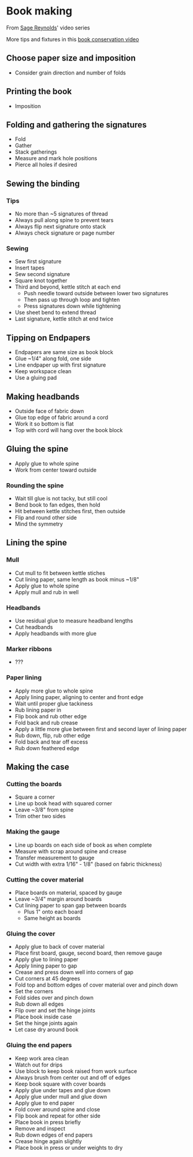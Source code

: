 # Book making

From [Sage Reynolds](https://www.youtube.com/watch?v=8gc9wnUCfIk&index=2&list=PLD7C33982F6FF2019)' video series

More tips and fixtures in this [book conservation video](https://www.youtube.com/watch?v=9V_pGZO8pL4)

## Choose paper size and imposition
 - Consider grain direction and number of folds

## Printing the book
 - Imposition

## Folding and gathering the signatures
 - Fold
 - Gather
 - Stack gatherings
 - Measure and mark hole positions
 - Pierce all holes if desired

## Sewing the binding
### Tips
 - No more than ~5 signatures of thread
 - Always pull along spine to prevent tears
 - Always flip next signature onto stack
 - Always check signature or page number

### Sewing
 - Sew first signature
 - Insert tapes
 - Sew second signature
 - Square knot together
 - Third and beyond, kettle stitch at each end
   - Push needle toward outside between lower two signatures
   - Then pass up through loop and tighten
   - Press signatures down while tightening
 - Use sheet bend to extend thread
 - Last signature, kettle stitch at end twice

## Tipping on Endpapers
 - Endpapers are same size as book block
 - Glue ~1/4" along fold, one side
 - Line endpaper up with first signature
 - Keep workspace clean
 - Use a gluing pad

## Making headbands
 - Outside face of fabric down
 - Glue top edge of fabric around a cord
 - Work it so bottom is flat
 - Top with cord will hang over the book block

## Gluing the spine
 - Apply glue to whole spine
 - Work from center toward outside
### Rounding the spine
 - Wait till glue is not tacky, but still cool
 - Bend book to fan edges, then hold
 - Hit between kettle stitches first, then outside
 - Flip and round other side
 - Mind the symmetry

## Lining the spine
### Mull
 - Cut mull to fit between kettle stiches
 - Cut lining paper, same length as book minus ~1/8"
 - Apply glue to whole spine
 - Apply mull and rub in well
### Headbands
 - Use residual glue to measure headband lengths
 - Cut headbands
 - Apply headbands with more glue
### Marker ribbons
 - ???
### Paper lining
 - Apply more glue to whole spine
 - Apply lining paper, aligning to center and front edge
 - Wait until proper glue tackiness
 - Rub lining paper in
 - Flip book and rub other edge
 - Fold back and rub crease
 - Apply a little more glue between first and second layer of lining paper
 - Rub down, flip, rub other edge
 - Fold back and tear off excess
 - Rub down feathered edge

## Making the case
### Cutting the boards
 - Square a corner
 - Line up book head with squared corner
 - Leave ~3/8" from spine
 - Trim other two sides
### Making the gauge
 - Line up boards on each side of book as when complete
 - Measure with scrap around spine and crease
 - Transfer measurement to gauge
 - Cut width with extra 1/16" - 1/8" (based on fabric thickness)
### Cutting the cover material
 - Place boards on material, spaced by gauge
 - Leave ~3/4" margin around boards
 - Cut lining paper to span gap between boards
   - Plus 1" onto each board
   - Same height as boards
### Gluing the cover
 - Apply glue to back of cover material
 - Place first board, gauge, second board, then remove gauge
 - Apply glue to lining paper
 - Apply lining paper to gap
 - Crease and press down well into corners of gap
 - Cut corners at 45 degrees
 - Fold top and bottom edges of cover material over and pinch down
 - Set the corners
 - Fold sides over and pinch down
 - Rub down all edges
 - Flip over and set the hinge joints
 - Place book inside case
 - Set the hinge joints again
 - Let case dry around book
### Gluing the end papers
 - Keep work area clean
 - Watch out for drips
 - Use block to keep book raised from work surface
 - Always brush from center out and off of edges
 - Keep book square with cover boards
 - Apply glue under tapes and glue down
 - Apply glue under mull and glue down
 - Apply glue to end paper
 - Fold cover around spine and close
 - Flip book and repeat for other side
 - Place book in press briefly
 - Remove and inspect
 - Rub down edges of end papers
 - Crease hinge again slightly
 - Place book in press or under weights to dry

